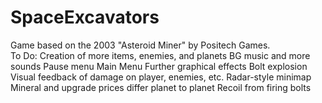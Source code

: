 # SpaceExcavators
Game based on the 2003 "Asteroid Miner" by Positech Games.  
To Do:
Creation of more items, enemies, and planets
BG music and more sounds
Pause menu
Main Menu
Further graphical effects
	Bolt explosion
	Visual feedback of damage on player, enemies, etc.
Radar-style minimap
Mineral and upgrade prices differ planet to planet
Recoil from firing bolts